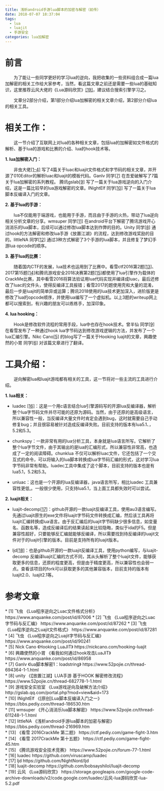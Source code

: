 ```yaml
---
title: 浅析android手游lua脚本的加密与解密（前传）
date: 2018-07-07 18:37:04
tags: 
  - lua
  - luajit
  - 手游安全
categories: lua加解密
---
```

# 前言

&emsp;&emsp;为了能让一些同学更好的学习lua的逆向，我把收集的一些资料组合成一篇lua加解密的相关工作给大家参考，当然，看这篇文章之前还是需要一些lua的基础知识，这里推荐云风大佬的《Lua源码欣赏》[[19]](#19)，建议结合搜索引擎学习之。

&emsp;&emsp;文章分2部分介绍，第1部分介绍lua加解密的相关文章介绍，第2部分介绍lua的相关工具。

<!-- more -->

# 相关工作：
&emsp;&emsp;这一节介绍了互联网上对lua的各种相关文章，包括lua的加解密如文件格式的解析、基于lua的游戏和比赛的介绍、lua的hook技术等。

**1. lua加解密入门：**

&emsp;&emsp;非虫大佬[[1-4]](#1-4) 写了4篇关于luac和luajit文件格式和字节码的相关文章，并开源了010Editor的解析luac和luajit的模板代码。Ganlv 同学[[7]](#7) 在吾爱破解写了7篇关于lua加解密的系列教程。
腾讯gslab[[9]](#9) 写了一篇关于lua游戏逆向的入门介绍，这是一篇比较早的lua游戏解密的文章。INightElf 同学[[10]](#10) 写了一篇关于lua脚本反编译入门的文章。

**2. 基于lua的手游：**

&emsp;&emsp;lua不仅能用于端游戏，也能用于手游，而且由于手游的火热，带动了lua逆向相关分析文章的分享。wmsuper 同学[[11]](#11) 在android平台下解密了腾讯游戏开心消消乐的lua脚本，后续可以通过修改lua脚本达到作弊的目的。Unity 同学[[8]](#8) 通过hook的方法解密和修改lua手游《放置江湖》的流程，达到修改游戏奖励的目的。littleNA 同学[[12]](#12) 通过3种方式解密了3个手游的lua脚本，并且修复了梦幻手游lua opcode的顺序。

**3. 基于lua的比赛：**

&emsp;&emsp;随着国内CTF的发展，lua技术也运用到了比赛中。看雪ctf2016第2题[[13]](#13)、2017第15题[[14]](#14)和腾讯游戏安全2018决赛第2题[[15]](#15)都使用了lua引擎作为载体的CrackMe比赛，其中看雪2016将算法验证用lua代码实现并编译成luac，最后还修改了luac的文件头，使得反编译工具报错；看雪2017的题使用壳和大量的混淆，最后一步是luajit的简单异或运算；腾讯2018使用的lua技术更加深入，进阶版更是修改了lua的opcode顺序，并使用lua编写了一个虚拟机。以上3题的writeup网上都可以搜索到，有兴趣的朋友可以练练手，加深印象。

**4. lua hooking：**

&emsp;&emsp;Hook是修改软件流程的常用手段，lua中也存在hook技术。曾半仙 同学[[9]](#9) 在看雪发布了一种通过hook lua字节码达到修改游戏逻辑的方法，并发布了一个lua汇编引擎。Nikc Cano[[5]](#5) 的blog写了一篇关于Hooking luajit的文章，興趣使然的小胃 同学[[6]](#6) 对该篇文章进行了翻译。

# 工具介绍：
&emsp;&emsp;逆向解密lua和luajit游戏都有相关的工具，这一节将对一些主流的工具进行介绍。

**1. lua相关：**
- luadec [[16]](#16)：这是一个用c语言结合lua引擎源码写的开源lua反编译器，解析整个lua字节码文件并尽可能的还原为源码。当然，由于还原的是高级语言，所以兼容性一般，当反编译大量文件时肯定会遇到bug，这时就需要自己手动修复bug；并且很容易被针对造成反编译失败。目前支持的版本有lua5.1、，5.2和5.3。

- chunkspy：一款非常有用的lua分析工具，本身就是lua语言所写。它解析了整个lua字节文件，由于其输出的是lua的汇编形式，所以兼容性非常高，也造成了一定的阅读障碍。chunklua 不仅可以解析luac文件，它还包括了一个交互式的命令，可以将输入的lua脚本转换成lua字节码汇编的形式，这对学习lua字节码非常有帮助。luadec工具中集成了这个脚本，目前支持的版本也是有lua5.1，5.2和5.3。

- unluac：这也是一个开源的lua反编译器，java语言所写，相比luadec 工具兼容性更低,。一般很少使用，只支持lua5.1，当上面工具都失效时可以尝试。

**2. luajit相关：**
- luajit-decomp[[17]](#17)：github开源的一款luajit反编译工具，使用au3语言编写。先通过luajit原生的exe文件将luajit字节码文件转换成汇编，然后该工具再将luajit汇编转换成lua语言。由于反汇编后的luajit字节码缺少很多信息，如变量名、函数名等，造成反编译后的结果读起来比较隐晦，类似于ida的F5。但是兼容性超好，只要能够反汇编就能够反编译，所以需要找到待反编译的luajit文件对于的luajit引擎的版本。目前是支持所有的luajit版本。

- ljd[[18]](#18)：也是github开源的一款luajit反编译工具，使用python编写，与luajit-decomp 反编译luajit汇编的方式不同，其从头解析了整个luajit文件，能够获取更多的信息，还原的程度更高，但是由于精度更高，所以兼容性也会弱一点。查看该项目的fork可以获取更多的其他兼容版本，目前支持的版本有luajit2.0、luajit2.1等。

# 参考文章
<div id="1-4"></div>
* [1] 飞虫 《Lua程序逆向之Luac文件格式分析》 https://www.anquanke.com/post/id/87006
* [2] 飞虫 《Lua程序逆向之Luac字节码与反汇编》 https://www.anquanke.com/post/id/87262
* [3] 飞虫 《Lua程序逆向之Luajit文件格式》 https://www.anquanke.com/post/id/87281
* [4] 飞虫 《Lua程序逆向之Luajit字节码与反汇编》 https://www.anquanke.com/post/id/90241
<div id="5"></div>
* [5] Nick Cano 《Hooking LuaJIT》 https://nickcano.com/hooking-luajit
<div id="6"></div>
* [6] 興趣使然的小胃 《看我如何通过hook攻击LuaJIT》 https://www.anquanke.com/post/id/86958
<div id="7"></div>
* [7] Ganlv 《lua脚本解密1：loadstring》 https://www.52pojie.cn/thread-694364-1-1.html 
<div id="8"></div>
* [8] unity 《【放置江湖】LUA手游 基于HOOK 解密修改流程》 https://www.52pojie.cn/thread-682778-1-1.html
<div id="9"></div>
* [9] 游戏安全实验室 《Lua游戏逆向及破解方法介绍》 http://gslab.qq.com/portal.php?mod=view&aid=173
<div id="10"></div>
* [10] INightElf 《[原创]Lua脚本反编译入门之一》 https://bbs.pediy.com/thread-186530.htm
<div id="11"></div>
* [11] wmsuper 《开心消消乐lua脚本解密》 https://www.52pojie.cn/thread-611248-1-1.html
<div id="12"></div>
* [12] littleNA 《浅析android手游lua脚本的加密与解密》 https://bbs.pediy.com/thread-216969.htm
<div id="13"></div>
* [13] 《看雪 2016CrackMe 第二题》 https://ctf.pediy.com/game-fight-3.htm
<div id="14"></div>
* [14] 《看雪 2017CrackMe 第十五题》 https://ctf.pediy.com/game-fight-45.htm
<div id="15"></div>
* [15] 《腾讯游戏安全技术竞赛》 https://www.52pojie.cn/forum-77-1.html
<div id="16"></div>
* [16] luadec https://github.com/viruscamp/luadec
<div id="17"></div>
* [17] ljd https://github.com/NightNord/ljd
<div id="18"></div>
* [18] luajit-decomp https://github.com/bobsayshilol/luajit-decomp
<div id="19"></div>
* [19] 云风 《Lua源码欣赏》 https://storage.googleapis.com/google-code-archive-downloads/v2/code.google.com/luadec/云风-lua源码欣赏-lua-5.2.pdf



